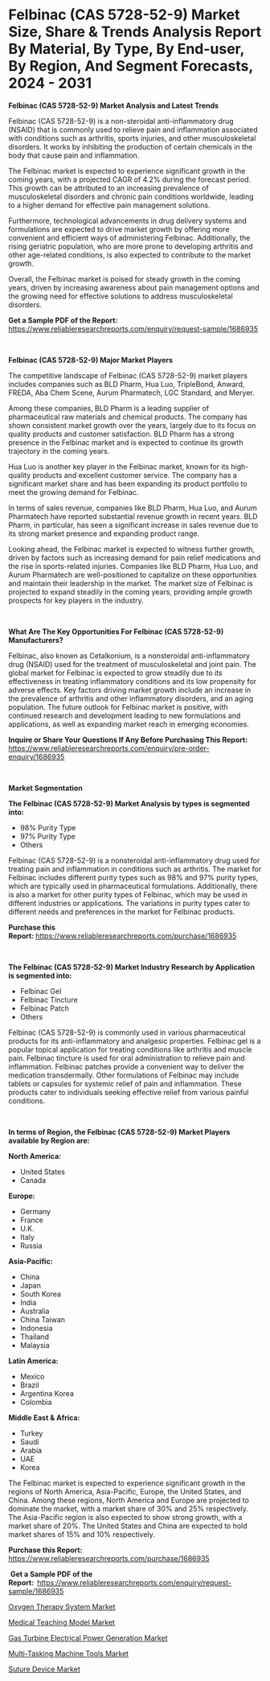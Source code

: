 <p><h1>Felbinac (CAS 5728-52-9) Market Size, Share & Trends Analysis Report By Material, By Type, By End-user, By Region, And Segment Forecasts, 2024 - 2031</h1></p><p><strong>Felbinac (CAS 5728-52-9) Market Analysis and Latest Trends</strong></p>
<p><p>Felbinac (CAS 5728-52-9) is a non-steroidal anti-inflammatory drug (NSAID) that is commonly used to relieve pain and inflammation associated with conditions such as arthritis, sports injuries, and other musculoskeletal disorders. It works by inhibiting the production of certain chemicals in the body that cause pain and inflammation.</p><p>The Felbinac market is expected to experience significant growth in the coming years, with a projected CAGR of 4.2% during the forecast period. This growth can be attributed to an increasing prevalence of musculoskeletal disorders and chronic pain conditions worldwide, leading to a higher demand for effective pain management solutions.</p><p>Furthermore, technological advancements in drug delivery systems and formulations are expected to drive market growth by offering more convenient and efficient ways of administering Felbinac. Additionally, the rising geriatric population, who are more prone to developing arthritis and other age-related conditions, is also expected to contribute to the market growth.</p><p>Overall, the Felbinac market is poised for steady growth in the coming years, driven by increasing awareness about pain management options and the growing need for effective solutions to address musculoskeletal disorders.</p></p>
<p><strong>Get a Sample PDF of the Report:&nbsp;</strong> <a href="https://www.reliableresearchreports.com/enquiry/request-sample/1686935">https://www.reliableresearchreports.com/enquiry/request-sample/1686935</a></p>
<p>&nbsp;</p>
<p><strong>Felbinac (CAS 5728-52-9) Major Market Players</strong></p>
<p><p>The competitive landscape of Felbinac (CAS 5728-52-9) market players includes companies such as BLD Pharm, Hua Luo, TripleBond, Anward, FREDA, Aba Chem Scene, Aurum Pharmatech, LGC Standard, and Meryer. </p><p>Among these companies, BLD Pharm is a leading supplier of pharmaceutical raw materials and chemical products. The company has shown consistent market growth over the years, largely due to its focus on quality products and customer satisfaction. BLD Pharm has a strong presence in the Felbinac market and is expected to continue its growth trajectory in the coming years.</p><p>Hua Luo is another key player in the Felbinac market, known for its high-quality products and excellent customer service. The company has a significant market share and has been expanding its product portfolio to meet the growing demand for Felbinac.</p><p>In terms of sales revenue, companies like BLD Pharm, Hua Luo, and Aurum Pharmatech have reported substantial revenue growth in recent years. BLD Pharm, in particular, has seen a significant increase in sales revenue due to its strong market presence and expanding product range.</p><p>Looking ahead, the Felbinac market is expected to witness further growth, driven by factors such as increasing demand for pain relief medications and the rise in sports-related injuries. Companies like BLD Pharm, Hua Luo, and Aurum Pharmatech are well-positioned to capitalize on these opportunities and maintain their leadership in the market. The market size of Felbinac is projected to expand steadily in the coming years, providing ample growth prospects for key players in the industry.</p></p>
<p>&nbsp;</p>
<p><strong>What Are The Key Opportunities For Felbinac (CAS 5728-52-9) Manufacturers?</strong></p>
<p><p>Felbinac, also known as Cetalkonium, is a nonsteroidal anti-inflammatory drug (NSAID) used for the treatment of musculoskeletal and joint pain. The global market for Felbinac is expected to grow steadily due to its effectiveness in treating inflammatory conditions and its low propensity for adverse effects. Key factors driving market growth include an increase in the prevalence of arthritis and other inflammatory disorders, and an aging population. The future outlook for Felbinac market is positive, with continued research and development leading to new formulations and applications, as well as expanding market reach in emerging economies.</p></p>
<p><strong>Inquire or Share Your Questions If Any Before Purchasing This Report:</strong> <a href="https://www.reliableresearchreports.com/enquiry/pre-order-enquiry/1686935">https://www.reliableresearchreports.com/enquiry/pre-order-enquiry/1686935</a></p>
<p>&nbsp;</p>
<p><strong>Market Segmentation</strong></p>
<p><strong>The Felbinac (CAS 5728-52-9) Market Analysis by types is segmented into:</strong></p>
<p><ul><li>98% Purity Type</li><li>97% Purity Type</li><li>Others</li></ul></p>
<p><p>Felbinac (CAS 5728-52-9) is a nonsteroidal anti-inflammatory drug used for treating pain and inflammation in conditions such as arthritis. The market for Felbinac includes different purity types such as 98% and 97% purity types, which are typically used in pharmaceutical formulations. Additionally, there is also a market for other purity types of Felbinac, which may be used in different industries or applications. The variations in purity types cater to different needs and preferences in the market for Felbinac products.</p></p>
<p><strong>Purchase this Report:&nbsp;</strong><a href="https://www.reliableresearchreports.com/purchase/1686935">https://www.reliableresearchreports.com/purchase/1686935</a></p>
<p>&nbsp;</p>
<p><strong>The Felbinac (CAS 5728-52-9) Market Industry Research by Application is segmented into:</strong></p>
<p><ul><li>Felbinac Gel</li><li>Felbinac Tincture</li><li>Felbinac Patch</li><li>Others</li></ul></p>
<p><p>Felbinac (CAS 5728-52-9) is commonly used in various pharmaceutical products for its anti-inflammatory and analgesic properties. Felbinac gel is a popular topical application for treating conditions like arthritis and muscle pain. Felbinac tincture is used for oral administration to relieve pain and inflammation. Felbinac patches provide a convenient way to deliver the medication transdermally. Other formulations of Felbinac may include tablets or capsules for systemic relief of pain and inflammation. These products cater to individuals seeking effective relief from various painful conditions.</p></p>
<p>&nbsp;</p>
<p><strong>In terms of Region, the Felbinac (CAS 5728-52-9) Market Players available by Region are:</strong></p>
<p>
    <p> <strong> North America: </strong>
        <ul>
            <li>United States</li>
            <li>Canada</li>
        </ul>
        </p> 
    <p> <strong> Europe: </strong>
        <ul>
            <li>Germany</li>
            <li>France</li>
            <li>U.K.</li>
            <li>Italy</li>
            <li>Russia</li>
        </ul>
        </p> 
    <p> <strong> Asia-Pacific: </strong>
        <ul>
            <li>China</li>
            <li>Japan</li>
            <li>South Korea</li>
            <li>India</li>
            <li>Australia</li>
            <li>China Taiwan</li>
            <li>Indonesia</li>
            <li>Thailand</li>
            <li>Malaysia</li>
        </ul>
        </p> 
    <p> <strong> Latin America: </strong>
        <ul>
            <li>Mexico</li>
            <li>Brazil</li>
            <li>Argentina Korea</li>
            <li>Colombia</li>
        </ul>
        </p> 
    <p> <strong> Middle East & Africa: </strong>
        <ul>
            <li>Turkey</li>
            <li>Saudi</li>
            <li>Arabia</li>
            <li>UAE</li>
            <li>Korea</li>
        </ul>
    </p>
    </p>
<p><p>The Felbinac market is expected to experience significant growth in the regions of North America, Asia-Pacific, Europe, the United States, and China. Among these regions, North America and Europe are projected to dominate the market, with a market share of 30% and 25% respectively. The Asia-Pacific region is also expected to show strong growth, with a market share of 20%. The United States and China are expected to hold market shares of 15% and 10% respectively.</p></p>
<p><strong>Purchase this Report: </strong><a href="https://www.reliableresearchreports.com/purchase/1686935">https://www.reliableresearchreports.com/purchase/1686935</a></p>
<p>&nbsp;<strong>Get a Sample PDF of the Report:&nbsp;&nbsp;</strong><a href="https://www.reliableresearchreports.com/enquiry/request-sample/1686935">https://www.reliableresearchreports.com/enquiry/request-sample/1686935</a></p>
<p><strong></strong></p>
<p><p><a href="https://medium.com/@jessicaholland33/oxygen-therapy-system-market-outlook-industry-overview-and-forecast-2024-to-2031-2c99d4471dff">Oxygen Therapy System Market</a></p><p><a href="https://medium.com/@kathyfisher51/medical-teaching-model-market-analysis-its-cagr-market-segmentation-and-global-industry-overview-c4026b8cb8a0">Medical Teaching Model Market</a></p><p><a href="https://github.com/Hazelklievgspy6vdcsmu106w/Market-Research-Report-List-1/blob/main/gas-turbine-electrical-power-generation-market.md">Gas Turbine Electrical Power Generation Market</a></p><p><a href="https://github.com/ChiragRp1/Market-Research-Report-List-3/blob/main/multi-tasking-machine-tools-market.md">Multi-Tasking Machine Tools Market</a></p><p><a href="https://medium.com/@jessicaholland33/suture-device-market-size-and-market-trends-complete-industry-overview-2024-to-2031-71bebd898139">Suture Device Market</a></p></p>